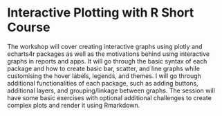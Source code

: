 # Interactive Plotting with R Short Course

The workshop will cover creating interactive graphs using plotly and echarts4r packages as well as the motivations behind using interactive graphs in reports and apps. It will go through the basic syntax of each package and how to create basic bar, scatter, and line graphs while customising the hover labels, legends, and themes. I will go through additional functionalities of each package, such as adding buttons, additional layers, and grouping/linkage between graphs. The session will have some basic exercises with optional additional challenges to create complex plots and render it using Rmarkdown.
